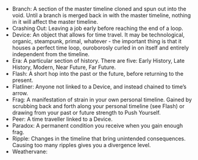 * Branch: A section of the master timeline cloned and spun out into the void. Until a branch is merged back in with the master timeline, nothing in it will affect the master timeline.
* Crashing Out: Leaving a job early before reaching the end of a loop.
* Device: An object that allows for time travel. It may be technological, organic, steampunk, primal, whatever - the important thing is that it houses a perfect time loop, ouroborosly curled in on itself and entirely independent from the timeline.
* Era: A particular section of history. There are five: Early History, Late History, Modern, Near Future, Far Future. 
* Flash: A short hop into the past or the future, before returning to the present.
* Flatliner: Anyone not linked to a Device, and instead chained to time’s arrow.
* Frag: A manifestation of strain in your own personal timeline. Gained by scrubbing back and forth along your personal timeline (see Flash) or drawing from your past or future strength to Push Yourself.
* Peer: A time traveller linked to a Device.
* Paradox: A permanent condition you receive when you gain enough frag.
* Ripple: Changes in the timeline that bring unintended consequences. Causing too many ripples gives you a divergence level.
* Weathervane:

